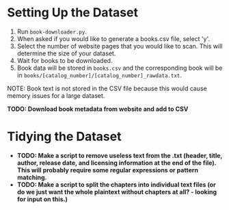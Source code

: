 # Setting Up the Dataset
1. Run `book-downloader.py`.
2. When asked if you would like to generate a books.csv file, select 'y'.
3. Select the number of website pages that you would like to scan. This will determine the size of your dataset.
4. Wait for books to be downloaded.
5. Book data will be stored in `books.csv` and the corresponding book will be in `books/[catalog_number]/[catalog_number]_rawdata.txt`. 

  NOTE: Book text is not stored in the CSV file because this would cause memory issues for a large dataset.
  
  **TODO: Download book metadata from website and add to CSV**
  
# Tidying the Dataset
- **TODO: Make a script to remove useless text from the .txt (header, title, author, release date, and licensing information at the end of the file). This will probably require some regular expressions or pattern matching.**
- **TODO: Make a script to split the chapters into individual text files (or do we just want the whole plaintext without chapters at all? - looking for input on this.)**
